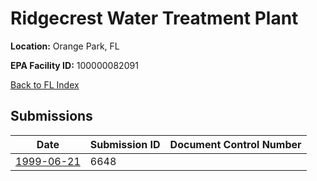 # Ridgecrest Water Treatment Plant

**Location:** Orange Park, FL

**EPA Facility ID:** 100000082091

[Back to FL Index](../../index.md)

## Submissions

| Date | Submission ID | Document Control Number |
|------|--------------|-------------------------|
| [1999-06-21](submissions/6648.md) | 6648 |  |
